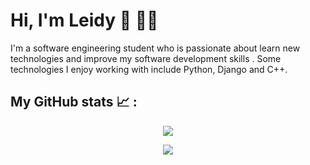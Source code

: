

<!--
**LeidyJr/LeidyJr** is a ✨ _special_ ✨ repository because its `README.md` (this file) appears on your GitHub profile.

Here are some ideas to get you started:

- 🔭 I’m currently working on ...
- 🌱 I’m currently learning ...
- 👯 I’m looking to collaborate on ...
- 🤔 I’m looking for help with ...
- 💬 Ask me about ...
- 📫 How to reach me: ...
- 😄 Pronouns: ...
- ⚡ Fun fact: ...
-->
# Hi, I'm Leidy 👋 :woman_technologist:		

I'm a software engineering student who is passionate about learn new technologies and improve my software development skills . Some technologies I enjoy working with include Python, Django and C++. 


## My GitHub stats :chart_with_upwards_trend: : 

<p align="center"><img align="center" src="https://github-readme-stats.vercel.app/api?username=LeidyJr&show_icons=true&theme=bear" /></p>
<p align="center"><img align="center" src="https://github-readme-stats.vercel.app/api/top-langs/?username=LeidyJr&layout=compact&show_icons=true&theme=bear"" /></p>
